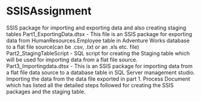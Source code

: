 # SSISAssignment
SSIS package for importing and exporting data and also creating staging tables
Part1_ExportingData.dtsx - This file is an SSIS package for exporting data from HumanResources.Employee table in Adventure Works database to a flat file source(can be .csv, .txt or an .xls etc. file)
Part2_StagingTableScript - SQL script for creating the Staging table which will be used for importing data from a flat file source.
Part3_Importingdata.dtsx - This is an SSIS package for importing data from a flat file data source to a database table in SQL Server management studio. Importing the data from the data file exported in part 1.
Process Document which has listed all the detailed steps followed for creating the SSIS packages and the staging table.
